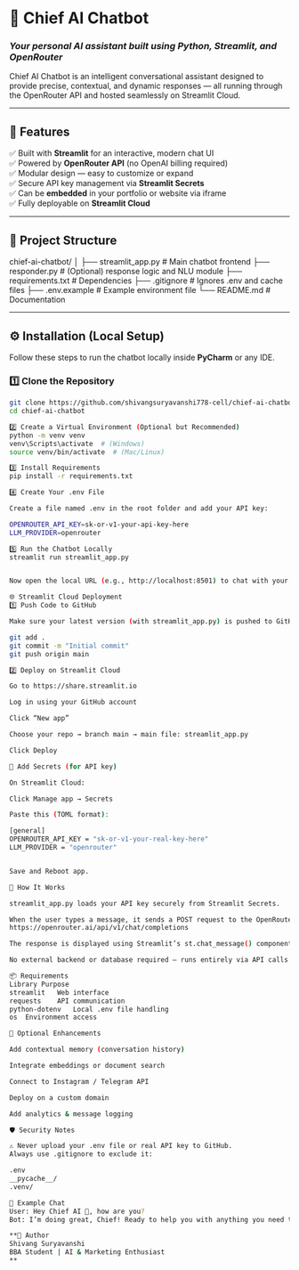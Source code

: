# 🤖 Chief AI Chatbot

### _Your personal AI assistant built using Python, Streamlit, and OpenRouter_

Chief AI Chatbot is an intelligent conversational assistant designed to provide precise, contextual, and dynamic responses — all running through the OpenRouter API and hosted seamlessly on Streamlit Cloud.

---

## 🚀 Features

✅ Built with **Streamlit** for an interactive, modern chat UI  
✅ Powered by **OpenRouter API** (no OpenAI billing required)  
✅ Modular design — easy to customize or expand  
✅ Secure API key management via **Streamlit Secrets**  
✅ Can be **embedded** in your portfolio or website via iframe  
✅ Fully deployable on **Streamlit Cloud**  

---

## 🧩 Project Structure

chief-ai-chatbot/
│
├── streamlit_app.py # Main chatbot frontend
├── responder.py # (Optional) response logic and NLU module
├── requirements.txt # Dependencies
├── .gitignore # Ignores .env and cache files
├── .env.example # Example environment file
└── README.md # Documentation

---

## ⚙️ Installation (Local Setup)

Follow these steps to run the chatbot locally inside **PyCharm** or any IDE.

### 1️⃣ Clone the Repository
```bash
git clone https://github.com/shivangsuryavanshi778-cell/chief-ai-chatbot.git
cd chief-ai-chatbot

2️⃣ Create a Virtual Environment (Optional but Recommended)
python -m venv venv
venv\Scripts\activate  # (Windows)
source venv/bin/activate  # (Mac/Linux)

3️⃣ Install Requirements
pip install -r requirements.txt

4️⃣ Create Your .env File

Create a file named .env in the root folder and add your API key:

OPENROUTER_API_KEY=sk-or-v1-your-api-key-here
LLM_PROVIDER=openrouter

5️⃣ Run the Chatbot Locally
streamlit run streamlit_app.py


Now open the local URL (e.g., http://localhost:8501) to chat with your AI!

🌐 Streamlit Cloud Deployment
1️⃣ Push Code to GitHub

Make sure your latest version (with streamlit_app.py) is pushed to GitHub.

git add .
git commit -m "Initial commit"
git push origin main

2️⃣ Deploy on Streamlit Cloud

Go to https://share.streamlit.io

Log in using your GitHub account

Click “New app”

Choose your repo → branch main → main file: streamlit_app.py

Click Deploy

🔐 Add Secrets (for API key)

On Streamlit Cloud:

Click Manage app → Secrets

Paste this (TOML format):

[general]
OPENROUTER_API_KEY = "sk-or-v1-your-real-key-here"
LLM_PROVIDER = "openrouter"


Save and Reboot app.

🧠 How It Works

streamlit_app.py loads your API key securely from Streamlit Secrets.

When the user types a message, it sends a POST request to the OpenRouter endpoint:
https://openrouter.ai/api/v1/chat/completions

The response is displayed using Streamlit’s st.chat_message() components.

No external backend or database required — runs entirely via API calls.

📦 Requirements
Library	Purpose
streamlit	Web interface
requests	API communication
python-dotenv	Local .env file handling
os	Environment access

🧰 Optional Enhancements

Add contextual memory (conversation history)

Integrate embeddings or document search

Connect to Instagram / Telegram API

Deploy on a custom domain

Add analytics & message logging

🛡️ Security Notes

⚠️ Never upload your .env file or real API key to GitHub.
Always use .gitignore to exclude it:

.env
__pycache__/
.venv/

💬 Example Chat
User: Hey Chief AI 👑, how are you?
Bot: I’m doing great, Chief! Ready to help you with anything you need today.

**👑 Author
Shivang Suryavanshi
BBA Student | AI & Marketing Enthusiast
**
